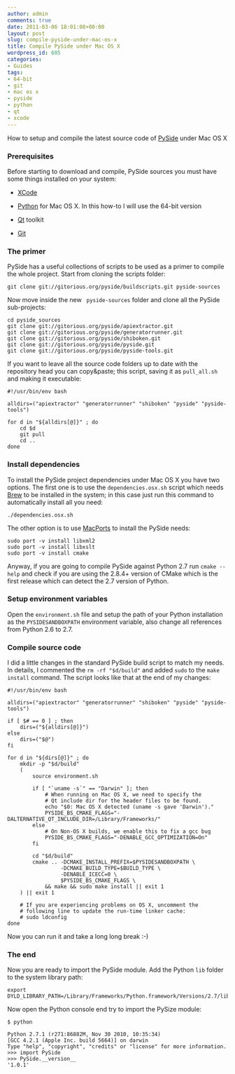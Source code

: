 ```yaml
---
author: admin
comments: true
date: 2011-03-06 18:01:08+00:00
layout: post
slug: compile-pyside-under-mac-os-x
title: Compile PySide under Mac OS X
wordpress_id: 605
categories:
- Guides
tags:
- 64-bit
- git
- mac os x
- pyside
- python
- qt
- xcode
---
```


How to setup and compile the latest source code of [PySide](http://www.pyside.org) under Mac OS X
<!-- more -->



### Prerequisites


Before starting to download and compile, PySide sources you must have some things installed on your system:



	
  * [XCode](http://developer.apple.com/technologies/tools/xcode.html)

	
  * [Python](http://python.org/download/) for Mac OS X. In this how-to I will use the 64-bit version

	
  * [Qt](http://qt.nokia.com/downloads) toolkit

	
  * [Git](http://git-scm.com/)





### The primer


PySide has a useful collections of scripts to be used as a primer to compile the whole project. Start from cloning the scripts folder:

    
    git clone git://gitorious.org/pyside/buildscripts.git pyside-sources


Now move inside the new ` pyside-sources` folder and clone all the PySide sub-projects:

    
    
    cd pyside_sources
    git clone git://gitorious.org/pyside/apiextractor.git
    git clone git://gitorious.org/pyside/generatorrunner.git
    git clone git://gitorious.org/pyside/shiboken.git
    git clone git://gitorious.org/pyside/pyside.git
    git clone git://gitorious.org/pyside/pyside-tools.git
    


If you want to leave all the source code folders up to date with the repository head you can copy&paste; this script, saving it as `pull_all.sh` and making it executable:

    
    
    #!/usr/bin/env bash
    
    alldirs=("apiextractor" "generatorrunner" "shiboken" "pyside" "pyside-tools")
    
    for d in "${alldirs[@]}" ; do
        cd $d
        git pull
        cd ..
    done
    





### Install dependencies


To install the PySide project dependencies under Mac OS X you have two options.
The first one is to use the `dependencies.osx.sh` script which needs [Brew](https://github.com/mxcl/homebrew/wiki/installation) to be installed in the system; in this case just run this command to automatically install all you need:

    
    ./dependencies.osx.sh


The other option is to use [MacPorts](http://www.macports.org/) to install the PySide needs:

    
    
    sudo port -v install libxml2
    sudo port -v install libxslt
    sudo port -v install cmake
    


Anyway, if you are going to compile PySide against Python 2.7 run `cmake --help` and check if you are using the 2.8.4+ version of CMake which is the first release which can detect the 2.7 version of Python.



### Setup environment variables


Open the `environment.sh` file and setup the path of your Python installation as the `PYSIDESANDBOXPATH` environment variable, also change all references from Python 2.6 to 2.7.



### Compile source code


I did a little changes in the standard PySide build script to match my needs. In details, I commented the `rm -rf "$d/build"` and added `sudo` to the `make install` command. The script looks like that at the end of my changes:

    
    
    #!/usr/bin/env bash
    
    alldirs=("apiextractor" "generatorrunner" "shiboken" "pyside" "pyside-tools")
    
    if [ $# == 0 ] ; then
        dirs=("${alldirs[@]}")
    else
        dirs=("$@")
    fi
    
    for d in "${dirs[@]}" ; do
        mkdir -p "$d/build"
        (
            source environment.sh
    
            if [ "`uname -s`" == "Darwin" ]; then
                # When running on Mac OS X, we need to specify the
                # Qt include dir for the header files to be found.
                echo "$0: Mac OS X detected (uname -s gave 'Darwin')."
                PYSIDE_BS_CMAKE_FLAGS="-DALTERNATIVE_QT_INCLUDE_DIR=/Library/Frameworks/"
            else
                # On Non-OS X builds, we enable this to fix a gcc bug
                PYSIDE_BS_CMAKE_FLAGS="-DENABLE_GCC_OPTIMIZATION=On"
            fi
    
            cd "$d/build"
            cmake .. -DCMAKE_INSTALL_PREFIX=$PYSIDESANDBOXPATH \
                     -DCMAKE_BUILD_TYPE=$BUILD_TYPE \
                     -DENABLE_ICECC=0 \
                     $PYSIDE_BS_CMAKE_FLAGS \
                && make && sudo make install || exit 1
        ) || exit 1
    
        # If you are experiencing problems on OS X, uncomment the
        # following line to update the run-time linker cache:
        # sudo ldconfig
    done
    


Now you can run it and take a long long break :-)



### The end


Now you are ready to import the PySide module. Add the Python `lib` folder to the system library path:

    
    
    export DYLD_LIBRARY_PATH=/Library/Frameworks/Python.framework/Versions/2.7/lib
    


Now open the Python console end try to import the PySize module:

    
    
    $ python
    
    Python 2.7.1 (r271:86882M, Nov 30 2010, 10:35:34)
    [GCC 4.2.1 (Apple Inc. build 5664)] on darwin
    Type "help", "copyright", "credits" or "license" for more information.
    >>> import PySide
    >>> PySide.__version__
    '1.0.1'
    
